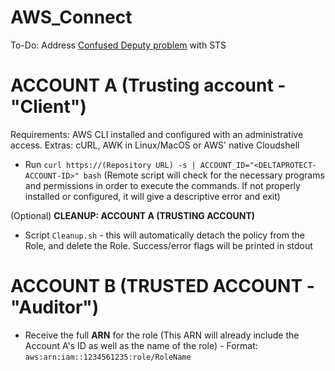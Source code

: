 # AWS_Connect

To-Do: Address [Confused Deputy problem](https://docs.aws.amazon.com/IAM/latest/UserGuide/confused-deputy.html#:~:text=accessing%20your%20resources.-,Cross%2Dservice%20confused%20deputy%20prevention,-We%20recommend%20using) with STS

# ACCOUNT A (Trusting account - "Client")
Requirements: AWS CLI installed and configured with an administrative access. 
Extras: cURL, AWK in Linux/MacOS or AWS' native Cloudshell

* Run `curl https://(Repository URL) -s | ACCOUNT_ID="<DELTAPROTECT-ACCOUNT-ID>" bash`
(Remote script will check for the necessary programs and permissions in order to execute the commands. If not properly installed or configured, it will give a descriptive error and exit)

(Optional) **CLEANUP: ACCOUNT A (TRUSTING ACCOUNT)**
* Script `Cleanup.sh` - this will automatically detach the policy from the Role, and delete the Role. Success/error flags will be printed in stdout

# ACCOUNT B (TRUSTED ACCOUNT - "Auditor")
* Receive the full **ARN** for the role (This ARN will already include the Account A's ID as well as the name of the role) - Format: `aws:arn:iam::1234561235:role/RoleName`
